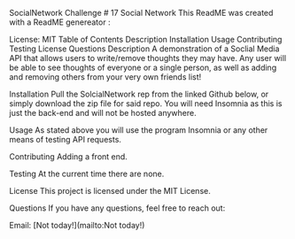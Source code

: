 SocialNetwork
Challenge # 17 Social Network This ReadME was created with a ReadME genereator : 

License: MIT
Table of Contents
Description
Installation
Usage
Contributing
Testing
License
Questions
Description
A demonstration of a Soclial Media API that allows users to write/remove thoughts they may have. Any user will be able to see thoughts of everyone or a single person, as well as adding and removing others from your very own friends list!

Installation
Pull the SolcialNetwork rep from the linked Github below, or simply download the zip file for said repo. You will need Insomnia as this is just the back-end and will not be hosted anywhere.



Usage
As stated above you will use the program Insomnia or any other means of testing API requests.

Contributing
Adding a front end.

Testing
At the current time there are none.

License
This project is licensed under the MIT License.

Questions
If you have any questions, feel free to reach out:


Email: [Not today!](mailto:Not today!)